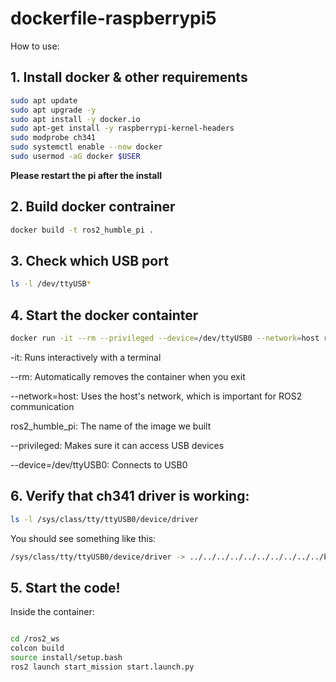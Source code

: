 # dockerfile-raspberrypi5

How to use:

## 1. Install docker & other requirements
```bash
sudo apt update
sudo apt upgrade -y
sudo apt install -y docker.io
sudo apt-get install -y raspberrypi-kernel-headers
sudo modprobe ch341
sudo systemctl enable --now docker
sudo usermod -aG docker $USER
   ```
**Please restart the pi after the install**

## 2. Build docker contrainer
```bash
docker build -t ros2_humble_pi .
   ```
## 3. Check which USB port
```bash
ls -l /dev/ttyUSB*
   ```

## 4. Start the docker containter
```bash
docker run -it --rm --privileged --device=/dev/ttyUSB0 --network=host ros2_humble_pi
   ```

-it: Runs interactively with a terminal

--rm: Automatically removes the container when you exit

--network=host: Uses the host's network, which is important for ROS2 communication

ros2_humble_pi: The name of the image we built

--privileged: Makes sure it can access USB devices

--device=/dev/ttyUSB0: Connects to USB0

## 6. Verify that ch341 driver is working:
```bash
ls -l /sys/class/tty/ttyUSB0/device/driver
```
You should see something like this:
```bash
/sys/class/tty/ttyUSB0/device/driver -> ../../../../../../../../../../bus/usb-serial/drivers/ch341-uart
```

## 5. Start the code!


Inside the container:

```bash

cd /ros2_ws
colcon build
source install/setup.bash
ros2 launch start_mission start.launch.py
```
